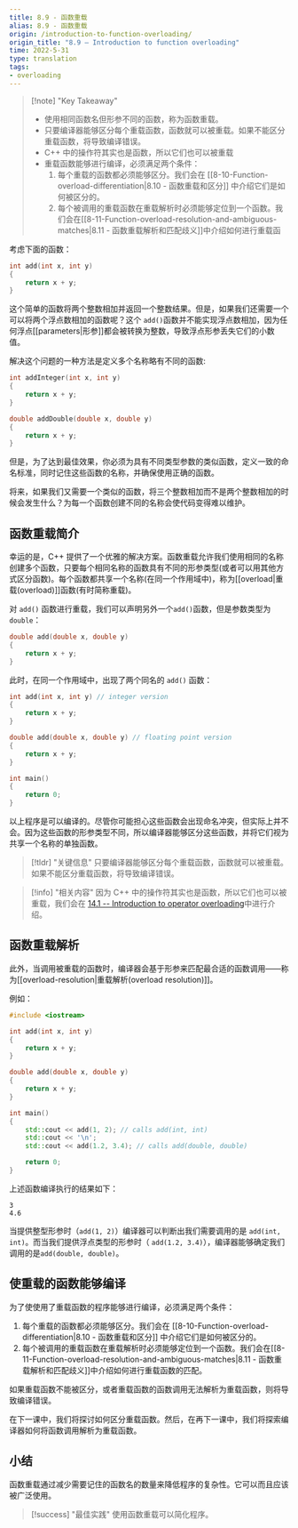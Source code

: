 ```yaml
---
title: 8.9 - 函数重载
alias: 8.9 - 函数重载
origin: /introduction-to-function-overloading/
origin_title: "8.9 — Introduction to function overloading"
time: 2022-5-31
type: translation
tags:
- overloading
---
```


> [!note] "Key Takeaway"
> - 使用相同函数名但形参不同的函数，称为函数重载。
> - 只要编译器能够区分每个重载函数，函数就可以被重载。如果不能区分重载函数，将导致编译错误。
> - C++ 中的操作符其实也是函数，所以它们也可以被重载
> - 重载函数能够进行编译，必须满足两个条件：
>   1. 每个重载的函数都必须能够区分。我们会在 [[8-10-Function-overload-differentiation|8.10 - 函数重载和区分]] 中介绍它们是如何被区分的。
>   2. 每个被调用的重载函数在重载解析时必须能够定位到一个函数。我们会在[[8-11-Function-overload-resolution-and-ambiguous-matches|8.11 - 函数重载解析和匹配歧义]]中介绍如何进行重载函


考虑下面的函数：

```cpp
int add(int x, int y)
{
    return x + y;
}
```

这个简单的函数将两个整数相加并返回一个整数结果。但是，如果我们还需要一个可以将两个浮点数相加的函数呢？这个 `add()`函数并不能实现浮点数相加，因为任何浮点[[parameters|形参]]都会被转换为整数，导致浮点形参丢失它们的小数值。

解决这个问题的一种方法是定义多个名称略有不同的函数:

```cpp
int addInteger(int x, int y)
{
    return x + y;
}

double addDouble(double x, double y)
{
    return x + y;
}
```


但是，为了达到最佳效果，你必须为具有不同类型参数的类似函数，定义一致的命名标准，同时记住这些函数的名称，并确保使用正确的函数。

将来，如果我们又需要一个类似的函数，将三个整数相加而不是两个整数相加的时候会发生什么？为每一个函数创建不同的名称会使代码变得难以维护。


## 函数重载简介

幸运的是，C++ 提供了一个优雅的解决方案。函数重载允许我们使用相同的名称创建多个函数，只要每个相同名称的函数具有不同的形参类型(或者可以用其他方式区分函数)。每个函数都共享一个名称(在同一个作用域中)，称为[[overload|重载(overload)]]函数(有时简称重载)。

对 `add()` 函数进行重载，我们可以声明另外一个`add()`函数，但是参数类型为`double`：

```cpp
double add(double x, double y)
{
    return x + y;
}
```


此时，在同一个作用域中，出现了两个同名的 `add()` 函数：

```cpp
int add(int x, int y) // integer version
{
    return x + y;
}

double add(double x, double y) // floating point version
{
    return x + y;
}

int main()
{
    return 0;
}
```

以上程序是可以编译的。尽管你可能担心这些函数会出现命名冲突，但实际上并不会。因为这些函数的形参类型不同，所以编译器能够区分这些函数，并将它们视为共享一个名称的单独函数。


> [!tldr] "关键信息"
> 只要编译器能够区分每个重载函数，函数就可以被重载。如果不能区分重载函数，将导致编译错误。

> [!info] "相关内容"
> 因为 C++ 中的操作符其实也是函数，所以它们也可以被重载，我们会在 [14.1 -- Introduction to operator overloading](https://www.learncpp.com/cpp-tutorial/introduction-to-operator-overloading/)中进行介绍。

## 函数重载解析

此外，当调用被重载的函数时，编译器会基于形参来匹配最合适的函数调用——称为[[overload-resolution|重载解析(overload resolution)]]。

例如：

```cpp
#include <iostream>

int add(int x, int y)
{
    return x + y;
}

double add(double x, double y)
{
    return x + y;
}

int main()
{
    std::cout << add(1, 2); // calls add(int, int)
    std::cout << '\n';
    std::cout << add(1.2, 3.4); // calls add(double, double)

    return 0;
}
```


上述函数编译执行的结果如下：

```
3
4.6
```

当提供整型形参时（`add(1, 2)`）编译器可以判断出我们需要调用的是 `add(int, int)`。而当我们提供浮点类型的形参时（ `add(1.2, 3.4)`），编译器能够确定我们调用的是`add(double, double)`。

## 使重载的函数能够编译

为了使使用了重载函数的程序能够进行编译，必须满足两个条件：

1. 每个重载的函数都必须能够区分。我们会在 [[8-10-Function-overload-differentiation|8.10 - 函数重载和区分]] 中介绍它们是如何被区分的。
2. 每个被调用的重载函数在重载解析时必须能够定位到一个函数。我们会在[[8-11-Function-overload-resolution-and-ambiguous-matches|8.11 - 函数重载解析和匹配歧义]]中介绍如何进行重载函数的匹配。

如果重载函数不能被区分，或者重载函数的函数调用无法解析为重载函数，则将导致编译错误。

在下一课中，我们将探讨如何区分重载函数。然后，在再下一课中，我们将探索编译器如何将函数调用解析为重载函数。


## 小结


函数重载通过减少需要记住的函数名的数量来降低程序的复杂性。它可以而且应该被广泛使用。

> [!success] "最佳实践"
> 使用函数重载可以简化程序。